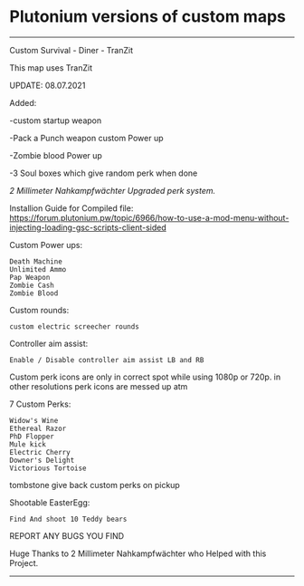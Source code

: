 # Plutonium versions of custom maps


---------------------------------------------------------------------------------------------------------------------------------------------------------------------------

Custom Survival - Diner - TranZit

This map uses TranZit

UPDATE: 08.07.2021 

Added:

-custom startup weapon

-Pack a Punch weapon custom Power up

-Zombie blood Power up

-3 Soul boxes which give random perk when done

*2 Millimeter Nahkampfwächter Upgraded perk system.*


Installion Guide for Compiled file: https://forum.plutonium.pw/topic/6966/how-to-use-a-mod-menu-without-injecting-loading-gsc-scripts-client-sided

Custom Power ups:

    Death Machine
    Unlimited Ammo
    Pap Weapon
    Zombie Cash
    Zombie Blood

Custom rounds:

    custom electric screecher rounds

Controller aim assist:

    Enable / Disable controller aim assist LB and RB

Custom perk icons are only in correct spot while using 1080p or 720p. in other resolutions perk icons are messed up atm

7 Custom Perks:

    Widow's Wine
    Ethereal Razor
    PhD Flopper
    Mule kick
    Electric Cherry
    Downer's Delight
    Victorious Tortoise

tombstone give back custom perks on pickup

Shootable EasterEgg:

    Find And shoot 10 Teddy bears

REPORT ANY BUGS YOU FIND

Huge Thanks to 2 Millimeter Nahkampfwächter who Helped with this Project.


---------------------------------------------------------------------------------------------------------------------------------------------------------------------------
